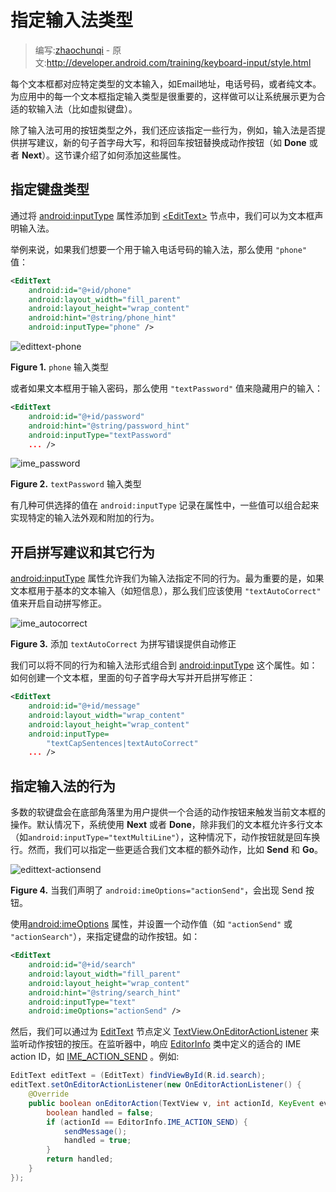 # 指定输入法类型

> 编写:[zhaochunqi](https://github.com/zhaochunqi) - 原文:<http://developer.android.com/training/keyboard-input/style.html>

每个文本框都对应特定类型的文本输入，如Email地址，电话号码，或者纯文本。为应用中的每一个文本框指定输入类型是很重要的，这样做可以让系统展示更为合适的软输入法（比如虚拟键盘）。

除了输入法可用的按钮类型之外，我们还应该指定一些行为，例如，输入法是否提供拼写建议，新的句子首字母大写，和将回车按钮替换成动作按钮（如 **Done** 或者 **Next**）。这节课介绍了如何添加这些属性。

## 指定键盘类型

通过将 [android:inputType](http://developer.android.com/reference/android/widget/TextView.html#attr_android:inputType) 属性添加到 [&lt;EditText&gt;](http://developer.android.com/reference/android/widget/EditText.html) 节点中，我们可以为文本框声明输入法。

举例来说，如果我们想要一个用于输入电话号码的输入法，那么使用 `"phone"` 值：

```xml
<EditText
    android:id="@+id/phone"
    android:layout_width="fill_parent"
    android:layout_height="wrap_content"
    android:hint="@string/phone_hint"
    android:inputType="phone" />
```

![edittext-phone](edittext-phone.png "Figure 1. The phone input type.")

**Figure 1.** `phone` 输入类型

或者如果文本框用于输入密码，那么使用 `"textPassword"` 值来隐藏用户的输入：

```xml
<EditText
    android:id="@+id/password"
    android:hint="@string/password_hint"
    android:inputType="textPassword"
    ... />
```

![ime_password](ime_password.png )

**Figure 2.** `textPassword` 输入类型

有几种可供选择的值在 `android:inputType` 记录在属性中，一些值可以组合起来实现特定的输入法外观和附加的行为。

## 开启拼写建议和其它行为

[android:inputType](http://developer.android.com/reference/android/widget/TextView.html#attr_android:inputType) 属性允许我们为输入法指定不同的行为。最为重要的是，如果文本框用于基本的文本输入（如短信息），那么我们应该使用 `"textAutoCorrect"` 值来开启自动拼写修正。

![ime_autocorrect](ime_autocorrect.png)

**Figure 3.** 添加 `textAutoCorrect` 为拼写错误提供自动修正

我们可以将不同的行为和输入法形式组合到 [android:inputType](http://developer.android.com/reference/android/widget/TextView.html#attr_android:inputType) 这个属性。如：如何创建一个文本框，里面的句子首字母大写并开启拼写修正：

```xml
<EditText
    android:id="@+id/message"
    android:layout_width="wrap_content"
    android:layout_height="wrap_content"
    android:inputType=
        "textCapSentences|textAutoCorrect"
    ... />
```

## 指定输入法的行为

多数的软键盘会在底部角落里为用户提供一个合适的动作按钮来触发当前文本框的操作。默认情况下，系统使用 **Next** 或者 **Done**，除非我们的文本框允许多行文本（如`android:inputType="textMultiLine"`），这种情况下，动作按钮就是回车换行。然而，我们可以指定一些更适合我们文本框的额外动作，比如 **Send** 和 **Go**。

![edittext-actionsend](edittext-actionsend.png)

**Figure 4.** 当我们声明了 `android:imeOptions="actionSend"`，会出现 Send 按钮。

使用[android:imeOptions](http://developer.android.com/reference/android/widget/TextView.html#attr_android:imeOptions) 属性，并设置一个动作值（如 `"actionSend"` 或 `"actionSearch"`），来指定键盘的动作按钮。如：

```xml
<EditText
    android:id="@+id/search"
    android:layout_width="fill_parent"
    android:layout_height="wrap_content"
    android:hint="@string/search_hint"
    android:inputType="text"
    android:imeOptions="actionSend" />
```

然后，我们可以通过为 [EditText](http://developer.android.com/reference/android/widget/EditText.html) 节点定义 [TextView.OnEditorActionListener](http://developer.android.com/reference/android/widget/TextView.OnEditorActionListener.html) 来监听动作按钮的按压。在监听器中，响应 [EditorInfo](http://developer.android.com/reference/android/view/inputmethod/EditorInfo.html) 类中定义的适合的 IME action ID，如 [IME_ACTION_SEND](http://developer.android.com/reference/android/view/inputmethod/EditorInfo.html#IME_ACTION_SEND) 。例如:

```java
EditText editText = (EditText) findViewById(R.id.search);
editText.setOnEditorActionListener(new OnEditorActionListener() {
    @Override
    public boolean onEditorAction(TextView v, int actionId, KeyEvent event) {
        boolean handled = false;
        if (actionId == EditorInfo.IME_ACTION_SEND) {
            sendMessage();
            handled = true;
        }
        return handled;
    }
});
```

